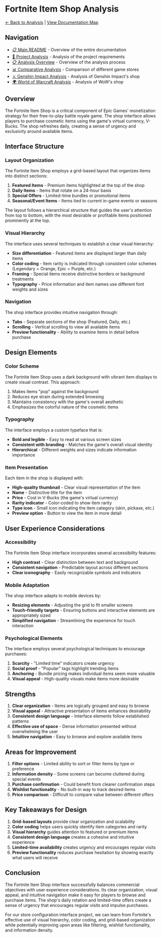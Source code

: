 # Fortnite Item Shop Analysis

[← Back to Analysis](../README.md) | [View Documentation Map](../../DocNavigation.md)

## Navigation

- [📋 Main README](../../README.md) - Overview of the entire documentation
- [📝 Project Analysis](../../Analysis.md) - Analysis of the project requirements
- [📋 Analysis Overview](../README.md) - Overview of the analysis process
- [📊 Comparative Analysis](../ComparativeAnalysis.md) - Comparison of different game stores
- [⚔️ Genshin Impact Analysis](../GenshinImpact/GenshinImpactShopAnalysis.md) - Analysis of Genshin Impact's shop
- [🌍 World of Warcraft Analysis](../WorldOfWarcraft/WoWShopAnalysis.md) - Analysis of WoW's shop

## Overview

The Fortnite Item Shop is a critical component of Epic Games' monetization strategy for their free-to-play battle royale game. The shop interface allows players to purchase cosmetic items using the game's virtual currency, V-Bucks. The shop refreshes daily, creating a sense of urgency and exclusivity around available items.

## Interface Structure

### Layout Organization

The Fortnite Item Shop employs a grid-based layout that organizes items into distinct sections:

1. **Featured Items** - Premium items highlighted at the top of the shop
2. **Daily Items** - Items that rotate on a 24-hour basis
3. **Special Offers** - Limited-time bundles or promotional items
4. **Seasonal/Event Items** - Items tied to current in-game events or seasons

The layout follows a hierarchical structure that guides the user's attention from top to bottom, with the most desirable or profitable items positioned prominently at the top.

### Visual Hierarchy

The interface uses several techniques to establish a clear visual hierarchy:

- **Size differentiation** - Featured items are displayed larger than daily items
- **Color coding** - Item rarity is indicated through consistent color schemes (Legendary = Orange, Epic = Purple, etc.)
- **Framing** - Special items receive distinctive borders or background treatments
- **Typography** - Price information and item names use different font weights and sizes

### Navigation

The shop interface provides intuitive navigation through:

- **Tabs** - Separate sections of the shop (Featured, Daily, etc.)
- **Scrolling** - Vertical scrolling to view all available items
- **Preview functionality** - Ability to examine items in detail before purchase

## Design Elements

### Color Scheme

The Fortnite Item Shop uses a dark background with vibrant item displays to create visual contrast. This approach:

1. Makes items "pop" against the background
2. Reduces eye strain during extended browsing
3. Maintains consistency with the game's overall aesthetic
4. Emphasizes the colorful nature of the cosmetic items

### Typography

The interface employs a custom typeface that is:

- **Bold and legible** - Easy to read at various screen sizes
- **Consistent with branding** - Matches the game's overall visual identity
- **Hierarchical** - Different weights and sizes indicate information importance

### Item Presentation

Each item in the shop is displayed with:

- **High-quality thumbnail** - Clear visual representation of the item
- **Name** - Distinctive title for the item
- **Price** - Cost in V-Bucks (the game's virtual currency)
- **Rarity indicator** - Color-coded to show item rarity
- **Type icon** - Small icon indicating the item category (skin, pickaxe, etc.)
- **Preview option** - Button to view the item in more detail

## User Experience Considerations

### Accessibility

The Fortnite Item Shop interface incorporates several accessibility features:

- **High contrast** - Clear distinction between text and background
- **Consistent navigation** - Predictable layout across different sections
- **Clear iconography** - Easily recognizable symbols and indicators

### Mobile Adaptation

The shop interface adapts to mobile devices by:

- **Resizing elements** - Adjusting the grid to fit smaller screens
- **Touch-friendly targets** - Ensuring buttons and interactive elements are appropriately sized
- **Simplified navigation** - Streamlining the experience for touch interaction

### Psychological Elements

The interface employs several psychological techniques to encourage purchases:

1. **Scarcity** - "Limited time" indicators create urgency
2. **Social proof** - "Popular" tags highlight trending items
3. **Anchoring** - Bundle pricing makes individual items seem more valuable
4. **Visual appeal** - High-quality visuals make items more desirable

## Strengths

1. **Clear organization** - Items are logically grouped and easy to browse
2. **Visual appeal** - Attractive presentation of items enhances desirability
3. **Consistent design language** - Interface elements follow established patterns
4. **Effective use of space** - Dense information presented without overwhelming the user
5. **Intuitive navigation** - Easy to browse and explore available items

## Areas for Improvement

1. **Filter options** - Limited ability to sort or filter items by type or preference
2. **Information density** - Some screens can become cluttered during special events
3. **Purchase confirmation** - Could benefit from clearer confirmation steps
4. **Wishlist functionality** - No built-in way to track desired items
5. **Price comparison** - Difficult to compare value between different offers

## Key Takeaways for Design

1. **Grid-based layouts** provide clear organization and scalability
2. **Color coding** helps users quickly identify item categories and rarity
3. **Visual hierarchy** guides attention to featured or premium items
4. **Consistent design language** creates a cohesive and intuitive experience
5. **Limited-time availability** creates urgency and encourages regular visits
6. **Preview functionality** reduces purchase hesitation by showing exactly what users will receive

## Conclusion

The Fortnite Item Shop interface successfully balances commercial objectives with user experience considerations. Its clear organization, visual appeal, and intuitive navigation make it easy for players to browse and purchase items. The shop's daily rotation and limited-time offers create a sense of urgency that encourages regular visits and impulse purchases.

For our store configuration interface project, we can learn from Fortnite's effective use of visual hierarchy, color coding, and grid-based organization while potentially improving upon areas like filtering, wishlist functionality, and information density. 